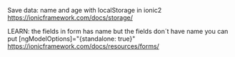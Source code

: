 Save data: name and age with localStorage in ionic2
https://ionicframework.com/docs/storage/

LEARN:
the fields in form has name but the fields don´t have name you can put 
[ngModelOptions]="{standalone: true}"
https://ionicframework.com/docs/resources/forms/